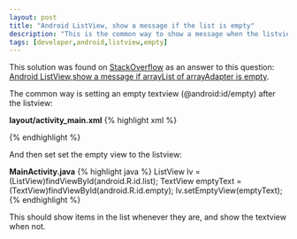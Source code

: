 ```yaml
---
layout: post
title: "Android ListView, show a message if the list is empty"
description: "This is the common way to show a message when the listview is empty."
tags: [developer,android,listview,empty]
---
```


This solution was found on [StackOverflow](http://stackoverflow.com) as an answer to this question: [Android ListView,show a message if arrayList of arrayAdapter is empty](http://stackoverflow.com/a/20329154).

The common way is setting an empty textview (@android:id/empty) after the listview:

**layout/activity_main.xml**
{% highlight xml %}
<?xml version="1.0" encoding="utf-8"?>
<LinearLayout xmlns:android="http://schemas.android.com/apk/res/android"
    android:layout_width="match_parent"
    android:layout_height="match_parent"
    android:orientation="vertical" >

<ListView
    android:id="@android:id/list"
    android:layout_width="wrap_content"
    android:layout_height="match_parent"
    android:dividerHeight="1dp" >
</ListView>

<TextView
    android:id="@android:id/empty"
    android:layout_width="wrap_content"
    android:layout_height="wrap_content"
    android:text="@string/empty_list" />

</LinearLayout>
{% endhighlight %}

And then set set the empty view to the listview:

**MainActivity.java**
{% highlight java %}
ListView lv = (ListView)findViewById(android.R.id.list);
TextView emptyText = (TextView)findViewById(android.R.id.empty);
lv.setEmptyView(emptyText);
{% endhighlight %}

This should show items in the list whenever they are, and show the textview when not.
